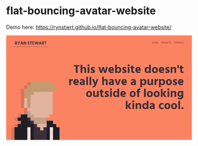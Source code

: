 # flat-bouncing-avatar-website

Demo here: https://rynstwrt.github.io/flat-bouncing-avatar-website/

![website screenshot](/screenshot.png)
